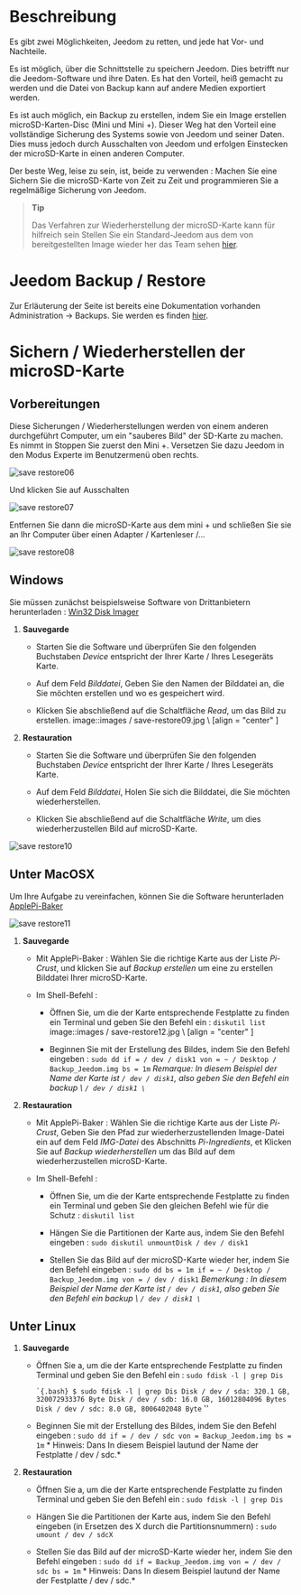 Beschreibung 
===========

Es gibt zwei Möglichkeiten, Jeedom zu retten, und jede hat
Vor- und Nachteile.

Es ist möglich, über die Schnittstelle zu speichern
Jeedom. Dies betrifft nur die Jeedom-Software und ihre Daten.
Es hat den Vorteil, heiß gemacht zu werden und die Datei von
Backup kann auf andere Medien exportiert werden.

Es ist auch möglich, ein Backup zu erstellen, indem Sie ein Image erstellen
microSD-Karten-Disc (Mini und Mini +). Dieser Weg hat den Vorteil
eine vollständige Sicherung des Systems sowie von Jeedom und seiner
Daten. Dies muss jedoch durch Ausschalten von Jeedom und erfolgen
Einstecken der microSD-Karte in einen anderen Computer.

Der beste Weg, leise zu sein, ist, beide zu verwenden : Machen Sie eine
Sichern Sie die microSD-Karte von Zeit zu Zeit und programmieren Sie a
regelmäßige Sicherung von Jeedom.

> **Tip**
>
> Das Verfahren zur Wiederherstellung der microSD-Karte kann für hilfreich sein
> Stellen Sie ein Standard-Jeedom aus dem von bereitgestellten Image wieder her
> das Team sehen
> [hier](https://www.jeedom.fr/doc/documentation/installation/de_DE/doc-installation.html).

Jeedom Backup / Restore 
=================================

Zur Erläuterung der Seite ist bereits eine Dokumentation vorhanden
Administration → Backups. Sie werden es finden
[hier](https://jeedom.github.io/core/de_DE/backup).

Sichern / Wiederherstellen der microSD-Karte 
===========================================

Vorbereitungen 
-----------

Diese Sicherungen / Wiederherstellungen werden von einem anderen durchgeführt
Computer, um ein "sauberes Bild" der SD-Karte zu machen. Es nimmt in
Stoppen Sie zuerst den Mini +. Versetzen Sie dazu Jeedom in den Modus
Experte im Benutzermenü oben rechts.

![save restore06](images/save-restore06.jpg)

Und klicken Sie auf Ausschalten

![save restore07](images/save-restore07.jpg)

Entfernen Sie dann die microSD-Karte aus dem mini + und schließen Sie sie an
Ihr Computer über einen Adapter / Kartenleser /…

![save restore08](images/save-restore08.jpg)

Windows 
------------

Sie müssen zunächst beispielsweise Software von Drittanbietern herunterladen :
[Win32 Disk Imager](http://sourceforge.net/projects/win32diskimager/)

1.  **Sauvegarde**

    -   Starten Sie die Software und überprüfen Sie den folgenden Buchstaben
        *Device* entspricht der Ihrer Karte / Ihres Lesegeräts
        Karte.

    -   Auf dem Feld *Bilddatei*, Geben Sie den Namen der Bilddatei an, die
        Sie möchten erstellen und wo es gespeichert wird.

    -   Klicken Sie abschließend auf die Schaltfläche *Read*, um das Bild zu erstellen.
        image::images / save-restore09.jpg \ [align = "center" \]

2.  **Restauration**

    -   Starten Sie die Software und überprüfen Sie den folgenden Buchstaben
        *Device* entspricht der Ihrer Karte / Ihres Lesegeräts
        Karte.

    -   Auf dem Feld *Bilddatei*, Holen Sie sich die Bilddatei, die
        Sie möchten wiederherstellen.

    -   Klicken Sie abschließend auf die Schaltfläche *Write*, um dies wiederherzustellen
        Bild auf microSD-Karte.

![save restore10](images/save-restore10.jpg)

Unter MacOSX 
-----------

Um Ihre Aufgabe zu vereinfachen, können Sie die Software herunterladen
[ApplePi-Baker](http://www.tweaking4all.com/hardware/raspberry-pi/macosx-apple-pi-baker/)

![save restore11](images/save-restore11.jpg)

1.  **Sauvegarde**

    -   Mit ApplePi-Baker : Wählen Sie die richtige Karte aus der Liste
        *Pi-Crust*, und klicken Sie auf *Backup erstellen* um eine zu erstellen
        Bilddatei Ihrer microSD-Karte.

    -   Im Shell-Befehl :

        -   Öffnen Sie, um die der Karte entsprechende Festplatte zu finden
            ein Terminal und geben Sie den Befehl ein : `diskutil list`
            image::images / save-restore12.jpg \ [align = "center" \]

        -   Beginnen Sie mit der Erstellung des Bildes, indem Sie den Befehl eingeben :
            `sudo dd if = / dev / disk1 von = ~ / Desktop / Backup_Jeedom.img bs = 1m`
            *Remarque: In diesem Beispiel der Name der Karte
            ist `/ dev / disk1`, also geben Sie den Befehl ein
            backup \ `/ dev / disk1 \`*

2.  **Restauration**

    -   Mit ApplePi-Baker : Wählen Sie die richtige Karte aus der Liste
        *Pi-Crust*, Geben Sie den Pfad zur wiederherzustellenden Image-Datei ein
        auf dem Feld *IMG-Datei* des Abschnitts *Pi-Ingredients*, et
        Klicken Sie auf *Backup wiederherstellen* um das Bild auf dem wiederherzustellen
        microSD-Karte.

    -   Im Shell-Befehl :

        -   Öffnen Sie, um die der Karte entsprechende Festplatte zu finden
            ein Terminal und geben Sie den gleichen Befehl wie für die
            Schutz : `diskutil list`

        -   Hängen Sie die Partitionen der Karte aus, indem Sie den Befehl eingeben :
            `sudo diskutil unmountDisk / dev / disk1`

        -   Stellen Sie das Bild auf der microSD-Karte wieder her, indem Sie den Befehl eingeben
            :
            `sudo dd bs = 1m if = ~ / Desktop / Backup_Jeedom.img von = / dev / disk1`
            *Bemerkung : In diesem Beispiel der Name der Karte
            ist `/ dev / disk1`, also geben Sie den Befehl ein
            backup \ `/ dev / disk1 \`*

Unter Linux 
----------

1.  **Sauvegarde**

    -   Öffnen Sie a, um die der Karte entsprechende Festplatte zu finden
        Terminal und geben Sie den Befehl ein : `sudo fdisk -l | grep Dis`

        `` `{.bash}
        $ sudo fdisk -l | grep Dis
        Disk / dev / sda: 320.1 GB, 320072933376 Byte
        Disk / dev / sdb: 16.0 GB, 16012804096 Bytes
        Disk / dev / sdc: 8.0 GB, 8006402048 Byte
        `` ''

    -   Beginnen Sie mit der Erstellung des Bildes, indem Sie den Befehl eingeben :
        `sudo dd if = / dev / sdc von = Backup_Jeedom.img bs = 1m` * Hinweis: Dans
        In diesem Beispiel lautund der Name der Festplatte / dev / sdc.*

2.  **Restauration**

    -   Öffnen Sie a, um die der Karte entsprechende Festplatte zu finden
        Terminal und geben Sie den Befehl ein : `sudo fdisk -l | grep Dis`

    -   Hängen Sie die Partitionen der Karte aus, indem Sie den Befehl eingeben (in
        Ersetzen des X durch die Partitionsnummern) :
        `sudo umount / dev / sdcX`

    -   Stellen Sie das Bild auf der microSD-Karte wieder her, indem Sie den Befehl eingeben :
        `sudo dd if = Backup_Jeedom.img von = / dev / sdc bs = 1m` * Hinweis: Dans
        In diesem Beispiel lautund der Name der Festplatte / dev / sdc.*


